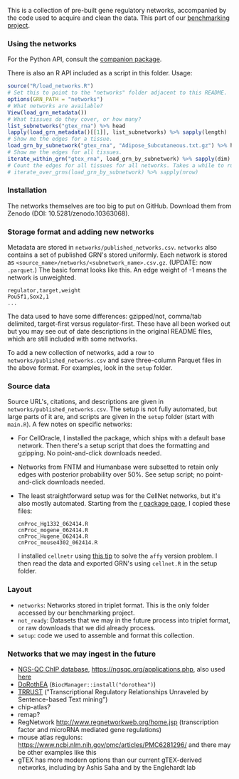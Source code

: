 This is a collection of pre-built gene regulatory networks, accompanied by the code used to acquire and clean the data. This part of our [benchmarking project](https://github.com/ekernf01/perturbation_benchmarking).

### Using the networks

For the Python API, consult the [companion package](https://github.com/ekernf01/load_networks).

There is also an R API included as a script in this folder. Usage:

```r
source("R/load_networks.R")
# Set this to point to the "networks" folder adjacent to this README. 
options(GRN_PATH = "networks")
# What networks are available?
View(load_grn_metadata())
# What tissues do they cover, or how many?
list_subnetworks("gtex_rna") %>% head
lapply(load_grn_metadata()[[1]], list_subnetworks) %>% sapply(length)
# Show me the edges for a tissue. 
load_grn_by_subnetwork("gtex_rna", "Adipose_Subcutaneous.txt.gz") %>% head
# Show me the edges for all tissues.
iterate_within_grn("gtex_rna", load_grn_by_subnetwork) %>% sapply(dim)
# Count the edges for all tissues for all networks. Takes a while to run.
# iterate_over_grns(load_grn_by_subnetwork) %>% sapply(nrow)
```

### Installation 

The networks themselves are too big to put on GitHub. Download them from Zenodo (DOI: 10.5281/zenodo.10363068).

### Storage format and adding new networks

Metadata are stored in `networks/published_networks.csv`. `networks` also contains a set of published GRN's stored uniformly. Each network is stored as `<source_name>/networks/<subnetwork_name>.csv.gz`. (UPDATE: now `.parquet`.) The basic format looks like this. An edge weight of -1 means the network is unweighted.

    regulator,target,weight
    Pou5f1,Sox2,1
    ...

The data used to have some differences: gzipped/not, comma/tab delimited, target-first versus regulator-first. These have all been worked out but you may see out of date descriptions in the original README files, which are still included with some networks.

To add a new collection of networks, add a row to `networks/published_networks.csv` and save three-column Parquet files in the above format. For examples, look in the `setup` folder. 

### Source data 

Source URL's, citations, and descriptions are given in `networks/published_networks.csv`. The setup is not fully automated, but large parts of it are, and scripts are given in the `setup` folder (start with `main.R`). A few notes on specific networks:

- For CellOracle, I installed the package, which ships with a default base network. Then there's a setup script that does the formatting and gzipping. No point-and-click downloads needed.
- Networks from FNTM and Humanbase were subsetted to retain only edges with posterior probability over 50%. See setup script; no point-and-click downloads needed.
- The least straightforward setup was for the CellNet networks, but it's also mostly automated. Starting from the [r package page](http://pcahan1.github.io/cellnetr/), I copied these files:

      cnProc_Hg1332_062414.R
      cnProc_mogene_062414.R
      cnProc_Hugene_062414.R
      cnProc_mouse4302_062414.R
    
  I installed `cellnetr` using [this tip](https://groups.google.com/forum/#!topic/cellnet_r/pXHt2J6ZH6I) to solve the `affy` version problem. I then read the data and exported GRN's using `cellnet.R` in the setup folder.

### Layout

- `networks`: Networks stored in triplet format. This is the only folder accessed by our benchmarking project.
- `not_ready`: Datasets that we may in the future process into triplet format, or raw downloads that we did already process.
- `setup`: code we used to assemble and format this collection.

### Networks that we may ingest in the future

- [NGS-QC ChIP database](https://www.biorxiv.org/content/10.1101/303842v2.full.pdf), https://ngsqc.org/applications.php, also used [here](https://www.nature.com/articles/s41540-018-0066-z)
- [DoRothEA](https://saezlab.github.io/dorothea/articles/single_cell_vignette.html) (`BiocManager::install("dorothea")`)
- [TRRUST](https://www.grnpedia.org/trrust/downloadnetwork.php) ("Transcriptional Regulatory Relationships Unraveled by Sentence-based Text mining")
- chip-atlas?
- remap?
- RegNetwork http://www.regnetworkweb.org/home.jsp (transcription factor and microRNA mediated gene regulations)
- mouse atlas regulons: https://www.ncbi.nlm.nih.gov/pmc/articles/PMC6281296/ and there may be other examples like this
- gTEX has more modern options than our current gTEX-derived networks, including by Ashis Saha and by the Englehardt lab